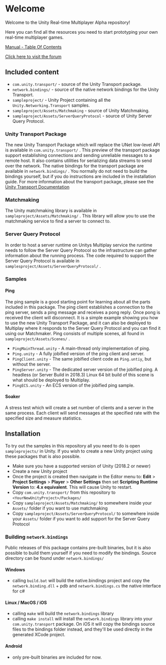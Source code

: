 # Welcome

Welcome to the Unity Real-time Multiplayer Alpha repository!

Here you can find all the resources you need to start prototyping
your own real-time multiplayer games.

[Manual - Table Of Contents](com.unity.transport/Documentation/TableOfContents.md)  
  
[Click here to visit the forum](https://forum.unity.com/forums/connected-games.26/)  

## Included content

- `com.unity.transport/` - source of the Unity Transport package.
- `network.bindings/` - source of the native network bindings for the Unity Transport.
- `sampleproject/` - Unity Project containing all the `Unity.Networking.Transport` samples.
- `sampleproject/Assets/Matchmaking` - source of Unity Matchmaking.
- `sampleproject/Assets/ServerQueryProtocol` - source of Unity Server Query Protocol.

### Unity Transport Package
The new Unity Transport Package which will replace the UNet low-level API
is available in `com.unity.transport/` . This preview of the transport
package support establishing connections and sending unreliable messages to a
remote host. It also contains utilities for serializing data streams to send
over the network.
The native bindings for the transport package are available in `network.bindings/` .
You normally do not need to build the bindings yourself, but if you do
instructions are included in the installation guide.
For more information about the transport package, please see the [Unity Transport Documentation](com.unity.transport/Documentation/index.md)

### Matchmaking
The Unity matchmaking library is available in `sampleproject/Assets/Matchmaking/` .
This library will allow you to use the matchmaking service to find a server
to connect to.

### Server Query Protocol
In order to host a server runtime on Unitys Multiplay service the runtime
needs to follow the Server Query Protocol so the infrastructure can gather
information about the running process. The code required to support the
Server Query Protocol is available in `samplesproject/Assets/ServerQueryProtocol/` .

### Samples

#### Ping
The ping sample is a good starting point for learning about all the parts included
in this package. The ping client establishes a connection to the ping server,
sends a ping message and receives a pong reply. Once pong is received the client
will disconnect.
It is a simple example showing you how to use the new Unity Transport Package,
and it can also be deployed to Multiplay where it responds to the Server Query
Protocol and you can find it using our Matchmaker.
Ping consists of multiple scenes, all found in `sampleproject/Assets/Scenes/` .
- `PingMainThread.unity` - A main-thread only implementation of ping.
- `Ping.unity` - A fully jobified version of the ping client and server.
- `PingClient.unity` - The same jobified client code as `Ping.untiy`, but without the server.
- `PingServer.unity` - The dedicated server version of the jobified ping. A headless (or Server Build in 2018.3) Linux 64 bit build of this scene is what should be deployed to Multiplay.
- `PingECS.unity` - An ECS version of the jobified ping sample.
#### Soaker
A stress test which will create a set number of clients and a server in the same process. Each client will send messages at the specified rate with the specified size and measure statistics.

## Installation

To try out the samples in this repository all you need to do is open
`sampleprojects/` in Unity.
If you wish to create a new Unity project using these packages that is
also possible.
* Make sure you have a supported version of Unity (2018.2 or newer)
* Create a new Unity project
* Once the project is created then navigate in the Editor menu to: __Edit__ > __Project Settings__ > __Player__ > __Other Settings__ then set __Scripting Runtime Version__ to: __4.x equivalent__. This will cause Unity to restart.
* Copy `com.unity.transport/` from this repository to `<YourNewUnityProject>/Packages/`
* Copy `sampleproject/Assets/Matchmaking/` to somewhere inside your `Assets/` folder if you want to use matchmaking
* Copy `sampleproject/Assets/ServerQueryProtocol/` to somewhere inside your `Assets/` folder if you want to add support for the Server Query Protocol

### Building `network.bindings`

Public releases of this package contains pre-built binaries, but it is also
possible to build them yourself if you need to modify the bindings.
Source directory can be found under `network.bindings/`

#### Windows

- calling `build.bat` will build the native.bindings project and copy the
`network.binding.dll` + pdb and `network.bindings.cs` the native interface for
c#

#### Linux / MacOS / iOS

- calling `make` will build the `network.bindings` library
- calling `make install` will install the `network.bindings` library into your
  `com.unity.transport` package. On iOS it will copy the bindings source files
  to the bindings folder instead, and they'll be used directly in the generated
  XCode project.

#### Android

- only pre-built binaries are included for now.

